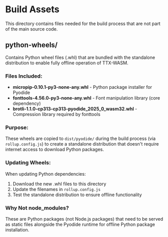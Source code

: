 # Build Assets

This directory contains files needed for the build process that are not part of
the main source code.

## python-wheels/

Contains Python wheel files (.whl) that are bundled with the standalone
distribution to enable fully offline operation of TTX-WASM.

### Files Included:

- **micropip-0.10.1-py3-none-any.whl** - Python package installer for Pyodide
- **fonttools-4.56.0-py3-none-any.whl** - Font manipulation library (core
  dependency)
- **brotli-1.1.0-cp313-cp313-pyodide_2025_0_wasm32.whl** - Compression library
  required by fonttools

### Purpose:

These wheels are copied to `dist/pyodide/` during the build process (via
`rollup.config.js`) to create a standalone distribution that doesn't require
internet access to download Python packages.

### Updating Wheels:

When updating Python dependencies:

1. Download the new .whl files to this directory
2. Update the filenames in `rollup.config.js`
3. Test the standalone distribution to ensure offline functionality

### Why Not node_modules?

These are Python packages (not Node.js packages) that need to be served as
static files alongside the Pyodide runtime for offline Python package
installation.
